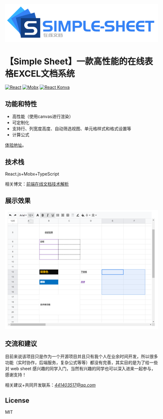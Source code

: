 
<div align="center">
<img src="https://github.com/lvming6816077/simple-sheet/blob/main/example/imgs/9001E442-B21F-4dbf-ABAD-D5C1988FA13A.png" />
</div>

# 【Simple Sheet】一款高性能的在线表格EXCEL文档系统
[![React](https://img.shields.io/badge/React-18.0.0-brightgreen)](https://reactjs.org/)
[![Mobx](https://img.shields.io/badge/Mobx-5.9.0-brightgreen)](https://mobx.js.org/react-integration.html)
[![React Konva](https://img.shields.io/badge/React%20Konva-18.3.2-brightgreen)](https://konvajs.org/docs/react/index.html)

## 功能和特性

* 高性能（使用canvas进行渲染）
* 可定制化
* 支持行、列宽度高度、自动筛选视图、单元格样式和格式设置等
* 计算公式

[体验地址](https://www.nihaoshijie.com.cn/mypro/simple-sheet/index.html)。



## 技术栈


React.js+Mobx+TypeScript

相关博文：[前端在线文档技术解析](https://juejin.cn/post/7125360490347397127)


## 展示效果

![](https://github.com/lvming6816077/simple-sheet/blob/main/example/imgs/5132BB7D-C48F-4bab-848B-2F33767F1135.png)


## 交流和建议

目前来说该项目只是作为一个开源项目并且只有我个人在业余时间开发，所以很多功能（实时协作，后端服务，复杂公式等等）都没有完善，其实目的是为了给一些对 web sheet 感兴趣的同学入门，当然有兴趣的同学也可以深入进来一起参与，感谢支持！

相关建议+共同开发联系：*441403517@qq.com*

## License

MIT




